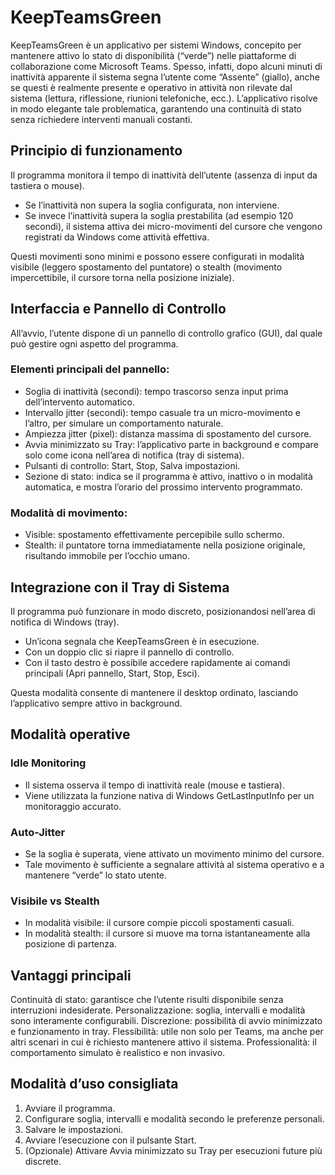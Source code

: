 # KeepTeamsGreen
KeepTeamsGreen è un applicativo per sistemi Windows, concepito per mantenere attivo lo stato di disponibilità (“verde”) nelle piattaforme di collaborazione come Microsoft Teams.
Spesso, infatti, dopo alcuni minuti di inattività apparente il sistema segna l’utente come “Assente” (giallo), anche se questi è realmente presente e operativo in attività non rilevate dal sistema (lettura, riflessione, riunioni telefoniche, ecc.).
L’applicativo risolve in modo elegante tale problematica, garantendo una continuità di stato senza richiedere interventi manuali costanti.

## Principio di funzionamento
Il programma monitora il tempo di inattività dell’utente (assenza di input da tastiera o mouse).
- Se l’inattività non supera la soglia configurata, non interviene.
- Se invece l’inattività supera la soglia prestabilita (ad esempio 120 secondi), il sistema attiva dei micro-movimenti del cursore che vengono registrati da Windows come attività effettiva.

Questi movimenti sono minimi e possono essere configurati in modalità visibile (leggero spostamento del puntatore) o stealth (movimento impercettibile, il cursore torna nella posizione iniziale).

## Interfaccia e Pannello di Controllo
All’avvio, l’utente dispone di un pannello di controllo grafico (GUI), dal quale può gestire ogni aspetto del programma.

### Elementi principali del pannello:
- Soglia di inattività (secondi): tempo trascorso senza input prima dell’intervento automatico.
- Intervallo jitter (secondi): tempo casuale tra un micro-movimento e l’altro, per simulare un comportamento naturale.
- Ampiezza jitter (pixel): distanza massima di spostamento del cursore.
- Avvia minimizzato su Tray: l’applicativo parte in background e compare solo come icona nell’area di notifica (tray di sistema).
- Pulsanti di controllo: Start, Stop, Salva impostazioni.
- Sezione di stato: indica se il programma è attivo, inattivo o in modalità automatica, e mostra l’orario del prossimo intervento programmato.

### Modalità di movimento:
- Visible: spostamento effettivamente percepibile sullo schermo.
- Stealth: il puntatore torna immediatamente nella posizione originale, risultando immobile per l’occhio umano.

## Integrazione con il Tray di Sistema
Il programma può funzionare in modo discreto, posizionandosi nell’area di notifica di Windows (tray).
- Un’icona segnala che KeepTeamsGreen è in esecuzione.
- Con un doppio clic si riapre il pannello di controllo.
- Con il tasto destro è possibile accedere rapidamente ai comandi principali (Apri pannello, Start, Stop, Esci).

Questa modalità consente di mantenere il desktop ordinato, lasciando l’applicativo sempre attivo in background.

## Modalità operative
### Idle Monitoring
- Il sistema osserva il tempo di inattività reale (mouse e tastiera).
- Viene utilizzata la funzione nativa di Windows GetLastInputInfo per un monitoraggio accurato.

### Auto-Jitter
- Se la soglia è superata, viene attivato un movimento minimo del cursore.
- Tale movimento è sufficiente a segnalare attività al sistema operativo e a mantenere “verde” lo stato utente.

### Visibile vs Stealth
- In modalità visibile: il cursore compie piccoli spostamenti casuali.
- In modalità stealth: il cursore si muove ma torna istantaneamente alla posizione di partenza.

## Vantaggi principali
Continuità di stato: garantisce che l’utente risulti disponibile senza interruzioni indesiderate.
Personalizzazione: soglia, intervalli e modalità sono interamente configurabili.
Discrezione: possibilità di avvio minimizzato e funzionamento in tray.
Flessibilità: utile non solo per Teams, ma anche per altri scenari in cui è richiesto mantenere attivo il sistema.
Professionalità: il comportamento simulato è realistico e non invasivo.

## Modalità d’uso consigliata
1. Avviare il programma.
2. Configurare soglia, intervalli e modalità secondo le preferenze personali.
3. Salvare le impostazioni.
4. Avviare l’esecuzione con il pulsante Start.
5. (Opzionale) Attivare Avvia minimizzato su Tray per esecuzioni future più discrete.
